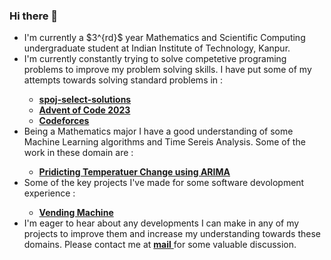 ### Hi there 👋

<!--
**eisemsi2/eisemsi2** is a ✨ _special_ ✨ repository because its `README.md` (this file) appears on your GitHub profile.

Here are some ideas to get you started:

- 🔭 I’m currently working on ...
- 🌱 I’m currently learning ...
- 👯 I’m looking to collaborate on ...
- 🤔 I’m looking for help with ...
- 💬 Ask me about ...
- 📫 How to reach me: ...
- 😄 Pronouns: ...
- ⚡ Fun fact: ...
-->

<ul>
  <li> I'm currently a $3^{rd}$ year Mathematics and Scientific Computing undergraduate student at Indian Institute of Technology, Kanpur. </li>
  <li> I'm currently constantly trying to solve competetive programing problems to improve my problem solving skills. I have put some of my attempts towards solving standard problems in : </li>
    <ul>
      <li> <a href="https://github.com/eisemsi2/spoj-select-solutions"> <b>spoj-select-solutions</b> </a> </li> 
      <li> <a href="https://github.com/eisemsi2/Advent-of-Code-2023" > <b> Advent of Code 2023 </b></a></li>
      <li> <a href="https://codeforces.com/profile/prajjwalk21"> <b>Codeforces</b> </a></li>
    </ul>
  <li> Being a Mathematics major I have a good understanding of some Machine Learning algorithms and Time Sereis Analysis. Some of the work in these domain are : </li>
    <ul>
      <li> <a href="https://github.com/eisemsi2/Temperature-Change-Pridicting-using-ARIMA"> <b> Pridicting Temperatuer Change using ARIMA </b> </a> </li>
    </ul>
  <li> Some of the key projects I've made for some software devolopment experience :</li>
    <ul>
      <li> <a href = "https://github.com/eisemsi2/Vending-Machine" > <b> Vending Machine</b> </a> </li>
    </ul>
  <li> I'm eager to hear about any developments I can make in any of my projects to improve them and increase my understanding towards these domains. Please contact me at <a href="mailto:prajjwalk255@gmail.com"> <b> mail</b> </a> for some valuable discussion.</li>
</ul>

